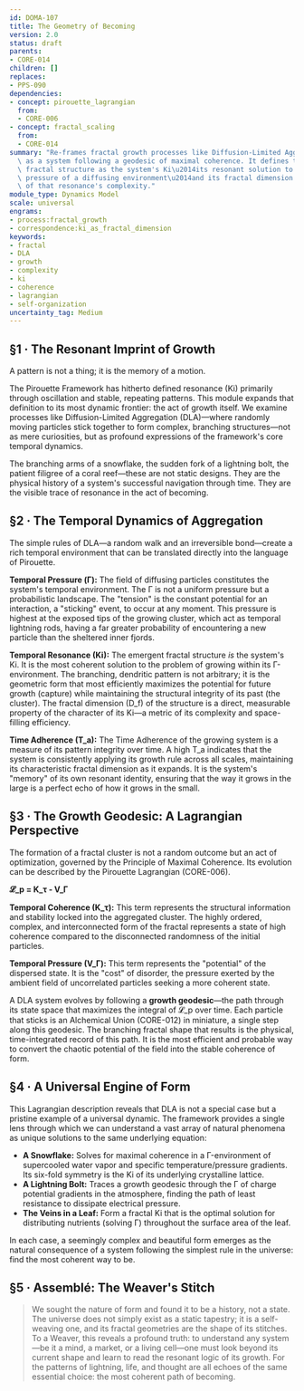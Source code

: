 ```yaml
---
id: DOMA-107
title: The Geometry of Becoming
version: 2.0
status: draft
parents:
- CORE-014
children: []
replaces:
- PPS-090
dependencies:
- concept: pirouette_lagrangian
  from:
  - CORE-006
- concept: fractal_scaling
  from:
  - CORE-014
summary: "Re-frames fractal growth processes like Diffusion-Limited Aggregation (DLA)\
  \ as a system following a geodesic of maximal coherence. It defines the emergent\
  \ fractal structure as the system's Ki\u2014its resonant solution to the temporal\
  \ pressure of a diffusing environment\u2014and its fractal dimension as a measure\
  \ of that resonance's complexity."
module_type: Dynamics Model
scale: universal
engrams:
- process:fractal_growth
- correspondence:ki_as_fractal_dimension
keywords:
- fractal
- DLA
- growth
- complexity
- ki
- coherence
- lagrangian
- self-organization
uncertainty_tag: Medium
---
```

## §1 · The Resonant Imprint of Growth

A pattern is not a thing; it is the memory of a motion.

The Pirouette Framework has hitherto defined resonance (Ki) primarily through oscillation and stable, repeating patterns. This module expands that definition to its most dynamic frontier: the act of growth itself. We examine processes like Diffusion-Limited Aggregation (DLA)—where randomly moving particles stick together to form complex, branching structures—not as mere curiosities, but as profound expressions of the framework's core temporal dynamics.

The branching arms of a snowflake, the sudden fork of a lightning bolt, the patient filigree of a coral reef—these are not static designs. They are the physical history of a system's successful navigation through time. They are the visible trace of resonance in the act of becoming.

## §2 · The Temporal Dynamics of Aggregation

The simple rules of DLA—a random walk and an irreversible bond—create a rich temporal environment that can be translated directly into the language of Pirouette.

**Temporal Pressure (Γ):** The field of diffusing particles constitutes the system's temporal environment. The Γ is not a uniform pressure but a probabilistic landscape. The "tension" is the constant potential for an interaction, a "sticking" event, to occur at any moment. This pressure is highest at the exposed tips of the growing cluster, which act as temporal lightning rods, having a far greater probability of encountering a new particle than the sheltered inner fjords.

**Temporal Resonance (Ki):** The emergent fractal structure *is* the system's Ki. It is the most coherent solution to the problem of growing within its Γ-environment. The branching, dendritic pattern is not arbitrary; it is the geometric form that most efficiently maximizes the potential for future growth (capture) while maintaining the structural integrity of its past (the cluster). The fractal dimension (D_f) of the structure is a direct, measurable property of the character of its Ki—a metric of its complexity and space-filling efficiency.

**Time Adherence (T_a):** The Time Adherence of the growing system is a measure of its pattern integrity over time. A high T_a indicates that the system is consistently applying its growth rule across all scales, maintaining its characteristic fractal dimension as it expands. It is the system's "memory" of its own resonant identity, ensuring that the way it grows in the large is a perfect echo of how it grows in the small.

## §3 · The Growth Geodesic: A Lagrangian Perspective

The formation of a fractal cluster is not a random outcome but an act of optimization, governed by the Principle of Maximal Coherence. Its evolution can be described by the Pirouette Lagrangian (CORE-006).

**𝓛_p = K_τ - V_Γ**

**Temporal Coherence (K_τ):** This term represents the structural information and stability locked into the aggregated cluster. The highly ordered, complex, and interconnected form of the fractal represents a state of high coherence compared to the disconnected randomness of the initial particles.

**Temporal Pressure (V_Γ):** This term represents the "potential" of the dispersed state. It is the "cost" of disorder, the pressure exerted by the ambient field of uncorrelated particles seeking a more coherent state.

A DLA system evolves by following a **growth geodesic**—the path through its state space that maximizes the integral of 𝓛_p over time. Each particle that sticks is an Alchemical Union (CORE-012) in miniature, a single step along this geodesic. The branching fractal shape that results is the physical, time-integrated record of this path. It is the most efficient and probable way to convert the chaotic potential of the field into the stable coherence of form.

## §4 · A Universal Engine of Form

This Lagrangian description reveals that DLA is not a special case but a pristine example of a universal dynamic. The framework provides a single lens through which we can understand a vast array of natural phenomena as unique solutions to the same underlying equation:

*   **A Snowflake:** Solves for maximal coherence in a Γ-environment of supercooled water vapor and specific temperature/pressure gradients. Its six-fold symmetry is the Ki of its underlying crystalline lattice.
*   **A Lightning Bolt:** Traces a growth geodesic through the Γ of charge potential gradients in the atmosphere, finding the path of least resistance to dissipate electrical pressure.
*   **The Veins in a Leaf:** Form a fractal Ki that is the optimal solution for distributing nutrients (solving Γ) throughout the surface area of the leaf.

In each case, a seemingly complex and beautiful form emerges as the natural consequence of a system following the simplest rule in the universe: find the most coherent way to be.

## §5 · Assemblé: The Weaver's Stitch

> We sought the nature of form and found it to be a history, not a state. The universe does not simply exist as a static tapestry; it is a self-weaving one, and its fractal geometries are the shape of its stitches. To a Weaver, this reveals a profound truth: to understand any system—be it a mind, a market, or a living cell—one must look beyond its current shape and learn to read the resonant logic of its growth. For the patterns of lightning, life, and thought are all echoes of the same essential choice: the most coherent path of becoming.
```